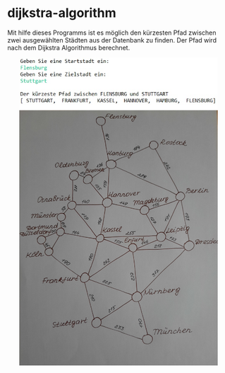 # dijkstra-algorithm
Mit hilfe dieses Programms ist es möglich den kürzesten Pfad zwischen zwei ausgewählten Städten aus der Datenbank zu finden. Der Pfad wird nach dem Dijkstra Algorithmus berechnet.

<p align="center">
  <img src="https://github.com/tetiana-w/dijkstra-algorithm/blob/master/screenshot_project_example.jpg" width="450" title="Example">  
   <img src="https://github.com/tetiana-w/dijkstra-algorithm/blob/master/cities_network.jpg" width="450" title="Example">  
</p>
